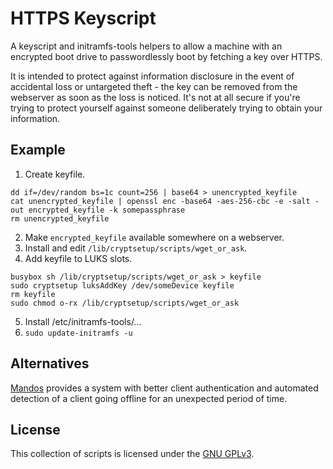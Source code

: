 # HTTPS Keyscript

A keyscript and initramfs-tools helpers to allow a machine with an encrypted boot drive to passwordlessly boot by fetching a key over HTTPS.

It is intended to protect against information disclosure in the event of accidental loss or untargeted theft - the key can be removed from the webserver as soon as the loss is noticed. It's not at all secure if you're trying to protect yourself against someone deliberately trying to obtain your information.


## Example

1. Create keyfile.

```
dd if=/dev/random bs=1c count=256 | base64 > unencrypted_keyfile
cat unencrypted_keyfile | openssl enc -base64 -aes-256-cbc -e -salt -out encrypted_keyfile -k somepassphrase
rm unencrypted_keyfile
```

2. Make `encrypted_keyfile` available somewhere on a webserver.
3. Install and edit `/lib/cryptsetup/scripts/wget_or_ask`.
4. Add keyfile to LUKS slots.

```
busybox sh /lib/cryptsetup/scripts/wget_or_ask > keyfile
sudo cryptsetup luksAddKey /dev/someDevice keyfile
rm keyfile
sudo chmod o-rx /lib/cryptsetup/scripts/wget_or_ask
```

5. Install /etc/initramfs-tools/…
6. `sudo update-initramfs -u`

## Alternatives

[Mandos](https://wiki.recompile.se/wiki/Mandos) provides a system with better client authentication and automated detection of a client going offline for an unexpected period of time.

## License

This collection of scripts is licensed under the [GNU GPLv3](http://choosealicense.com/licenses/gpl-3.0/).